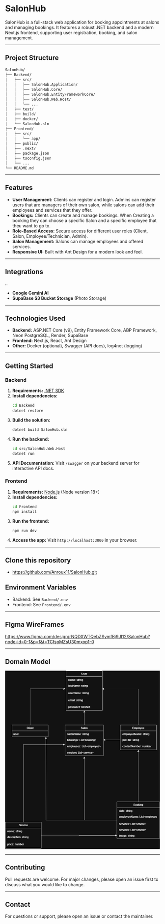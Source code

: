 # SalonHub

SalonHub is a full-stack web application for booking appointments at salons and managing bookings. It features a robust .NET backend and a modern Next.js frontend, supporting user registration, booking, and salon management.

---

## Project Structure

```
SalonHub/
├── Backend/
│   ├── src/
│   │   ├── SalonHub.Application/
│   │   ├── SalonHub.Core/
│   │   ├── SalonHub.EntityFrameworkCore/
│   │   ├── SalonHub.Web.Host/
│   │   └── ...
│   ├── test/
│   ├── build/
│   ├── docker/
│   └── SalonHub.sln
├── Frontend/
│   ├── src/
│   │   └── app/
│   ├── public/
│   ├── .next/
│   ├── package.json
│   ├── tsconfig.json
│   └── ...
└── README.md
```

---

## Features

- **User Management:** Clients can register and login. Admins can register users that are managers of their own salon, while salons can add their employees and services that they offer.
- **Bookings:** Clients can create and manage bookings. When Creating a booking they can choose a specific Salon and a specific employee that theu want to go to.
- **Role-Based Access:** Secure access for different user roles (Client, Salon, Employee/Technician, Admin).
- **Salon Management:** Salons can manage employees and offered services.
- **Responsive UI:** Built with Ant Design for a modern look and feel.

---

## Integrations
..
- **Google Gemini AI**
- **SupaBase S3 Bucket Storage** (Photo Storage)

---

## Technologies Used

- **Backend:** ASP.NET Core (v9), Entity Framework Core, ABP Framework, Neon PostgreSQL, Render, SupaBase
- **Frontend:** Next.js, React, Ant Design
- **Other:** Docker (optional), Swagger (API docs), log4net (logging)

---

## Getting Started

### Backend

1. **Requirements:** [.NET SDK](https://dotnet.microsoft.com/download)
2. **Install dependencies:**
   ```sh
   cd Backend
   dotnet restore
   ```
3. **Build the solution:**
   ```sh
   dotnet build SalonHub.sln
   ```
4. **Run the backend:**
   ```sh
   cd src/SalonHub.Web.Host
   dotnet run
   ```
5. **API Documentation:** Visit `/swagger` on your backend server for interactive API docs.

### Frontend

1. **Requirements:** [Node.js](https://nodejs.org/) (Node version 18+)
2. **Install dependencies:**
   ```sh
   cd Frontend
   npm install
   ```
3. **Run the frontend:**
   ```sh
   npm run dev
   ```
4. **Access the app:** Visit `http://localhost:3000` in your browser.

---

## Clone this repository

- https://github.com/Anroux11/SalonHub.git

## Environment Variables

- Backend: See `Backend/.env`
- Frontend: See `Frontend/.env`

---

## FIgma WireFrames

https://www.figma.com/design/rNQDXWTQebZSymfBj9JI12/SalonHub?node-id=0-1&p=f&t=TCfspMZsU30mxop1-0

---

## Domain Model

![alt text](<SalonHub Domain.drawio-1.png>)

---

## Contributing

Pull requests are welcome. For major changes, please open an issue first to discuss what you would like to change.

---

## Contact

For questions or support, please open an issue or contact the maintainer.
